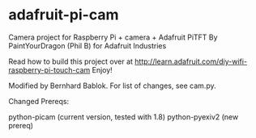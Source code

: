 adafruit-pi-cam
===============

Camera project for Raspberry Pi + camera + Adafruit PiTFT
By PaintYourDragon (Phil B) for Adafruit Industries

Read how to build this project over at 
http://learn.adafruit.com/diy-wifi-raspberry-pi-touch-cam
Enjoy!

Modified by Bernhard Bablok. For list of changes, see cam.py.

Changed Prereqs:

python-picam    (current version, tested with 1.8)
python-pyexiv2  (new prereq)


